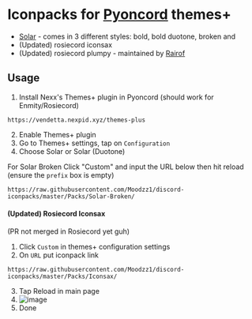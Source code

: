 # Iconpacks for [Pyoncord](https://github.com/pyoncord) themes+

- [Solar](https://www.figma.com/community/file/1166831539721848736) - comes in 3 different styles: bold, bold duotone, broken and
- (Updated) rosiecord iconsax
- (Updated) rosiecord plumpy - maintained by [Rairof](https://github.com/Rairof)

## Usage

1. Install Nexx's Themes+ plugin in Pyoncord (should work for Enmity/Rosiecord)
```
https://vendetta.nexpid.xyz/themes-plus
```
2. Enable Themes+ plugin
3. Go to Themes+ settings, tap on `Configuration`
4. Choose Solar or Solar (Duotone)

For Solar Broken Click "Custom" and input the URL below then hit reload (ensure the `prefix` box is empty)
```
https://raw.githubusercontent.com/Moodzz1/discord-iconpacks/master/Packs/Solar-Broken/
```

#### (Updated) Rosiecord Iconsax 
(PR not merged in Rosiecord yet guh)

1. Click `Custom` in themes+ configuration settings
2. On `URL` put iconpack link
```
https://raw.githubusercontent.com/Moodzz1/discord-iconpacks/master/Packs/Iconsax/
```
3. Tap Reload in main page
4. ![image](https://github.com/Moodzz1/discord-iconpacks/assets/88912716/2a8df743-39a2-4240-ac98-f4692c387ab2)
5. Done
